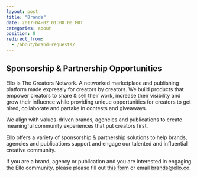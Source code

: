 ```yaml
---
layout: post
title: "Brands"
date: 2017-04-02 01:00:00 MDT
categories: about
position: 8
redirect_from:
  - /about/brand-requests/
---
```


## Sponsorship & Partnership Opportunities

Ello is The Creators Network. A networked marketplace and publishing platform made expressly for creators by creators. We build products that empower creators to share & sell their work, increase their visibility and grow their influence while providing unique opportunities for creators to get hired, collaborate and partake in contests and giveaways. 

We align with values-driven brands, agencies and publications to create meaningful community experiences that put creators first.

Ello offers a variety of sponsorship & partnership solutions to help brands, agencies and publications support and engage our talented and influential creative community.

If you are a brand, agency or publication and you are interested in engaging the Ello community, please please fill out [this form](https://docs.google.com/a/ello.co/forms/d/e/1FAIpQLSf-ZUyWKCWdDkmBVBJQDpiDW7zm0P3SICNLu2HSEOOLUvHC9Q/viewform) or email brands@ello.co. 
